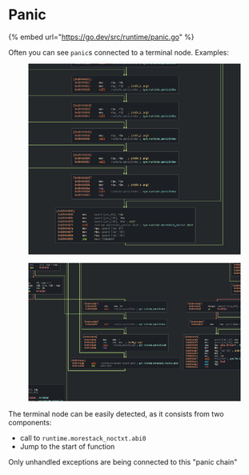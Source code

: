 # Panic

{% embed url="https://go.dev/src/runtime/panic.go" %}

Often you can see `panic`s connected to a terminal node. Examples:

<figure><img src="../../../.gitbook/assets/image (11).png" alt=""><figcaption></figcaption></figure>

<figure><img src="../../../.gitbook/assets/image (13).png" alt=""><figcaption></figcaption></figure>

The terminal node can be easily detected, as it consists from two components:

* call to `runtime.morestack_noctxt.abi0`
* Jump to the start of function

Only unhandled exceptions are being connected to this "panic chain"
